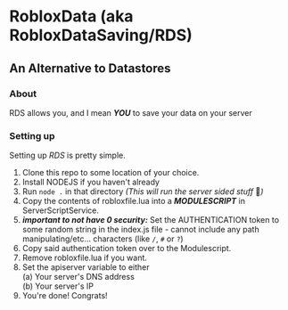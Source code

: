 # RobloxData (aka RobloxDataSaving/RDS)
## An Alternative to Datastores
### About
RDS allows you, and I mean ***__YOU__*** to save your data on your server


### Setting up
Setting up _RDS_ is pretty simple. <br>
1. Clone this repo to some location of your choice.<br>
2. Install NODEJS if you haven't already<br>
3. Run `node .` in that directory _(This will run the server sided stuff_ :eyes:_)_<br>
4. Copy the contents of robloxfile.lua into a ***MODULESCRIPT*** in ServerScriptService.
5. ***important to not have 0 security:*** Set the AUTHENTICATION token to some random string in the index.js file - cannot include any path manipulating/etc... characters (like `/`, `#` or `?`)
6. Copy said authentication token over to the Modulescript.
7. Remove robloxfile.lua if you want.
8. Set the apiserver variable to either<br>
(a) Your server's DNS address<br>
(b) Your server's IP
9. You're done! Congrats!
